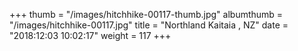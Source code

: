 +++
thumb = "/images/hitchhike-00117-thumb.jpg"
albumthumb = "/images/hitchhike-00117.jpg"
title = "Northland Kaitaia , NZ"
date = "2018:12:03 10:02:17"
weight = 117
+++
